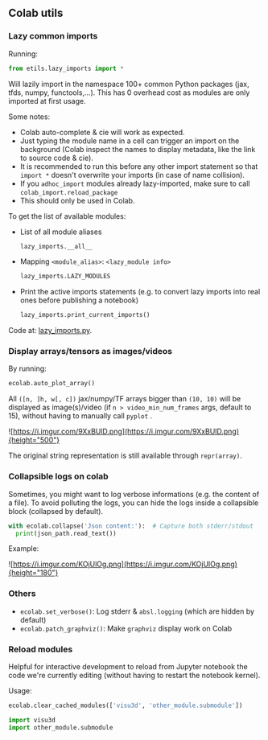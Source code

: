 ## Colab utils

### Lazy common imports

Running:

```python
from etils.lazy_imports import *
```

Will lazily import in the namespace 100+ common Python packages (jax, tfds,
numpy, functools,...). This has 0 overhead cost as modules are only imported at
first usage.

Some notes:

*   Colab auto-complete & cie will work as expected.
*   Just typing the module name in a cell can trigger an import on the
    background (Colab inspect the names to display metadata, like the link to
    source code & cie).
*   It is recommended to run this before any other import statement so that
    `import *` doesn't overwrite your imports (in case of name collision).
*   If you `adhoc_import` modules already lazy-imported, make sure to call
    `colab_import.reload_package`
*   This should only be used in Colab.

To get the list of available modules:

*   List of all module aliases

    ```python
    lazy_imports.__all__
    ```

*   Mapping `<module_alias>`: `<lazy_module info>`

    ```python
    lazy_imports.LAZY_MODULES
    ```

*   Print the active imports statements (e.g. to convert lazy imports into real
    ones before publishing a notebook)

    ```python
    lazy_imports.print_current_imports()
    ```

Code at:
[lazy_imports.py](https://github.com/google/etils/tree/main/etils/ecolab/lazy_imports.py).

### Display arrays/tensors as images/videos

By running:

```python
ecolab.auto_plot_array()
```

All `([n, ]h, w[, c])` jax/numpy/TF arrays bigger than `(10, 10)` will be
displayed as image(s)/video (if `n > video_min_num_frames` args, default to 15),
without having to manually call `pyplot` .

![https://i.imgur.com/9XxBUlD.png](https://i.imgur.com/9XxBUlD.png){height="500"}

The original string representation is still available through `repr(array)`.

### Collapsible logs on colab

Sometimes, you might want to log verbose informations (e.g. the content of a
file). To avoid polluting the logs, you can hide the logs inside a collapsible
block (collapsed by default).

```python
with ecolab.collapse('Json content:'):  # Capture both stderr/stdout
  print(json_path.read_text())
```

Example:

![https://i.imgur.com/KOjUlOg.png](https://i.imgur.com/KOjUlOg.png){height="180"}

### Others

*   `ecolab.set_verbose()`: Log stderr & `absl.logging` (which are hidden by
    default)
*   `ecolab.patch_graphviz()`: Make `graphviz` display work on Colab

### Reload modules

Helpful for interactive development to reload from Jupyter notebook the code
we're currently editing (without having to restart the notebook kernel).

Usage:

```python
ecolab.clear_cached_modules(['visu3d', 'other_module.submodule'])

import visu3d
import other_module.submodule
```
